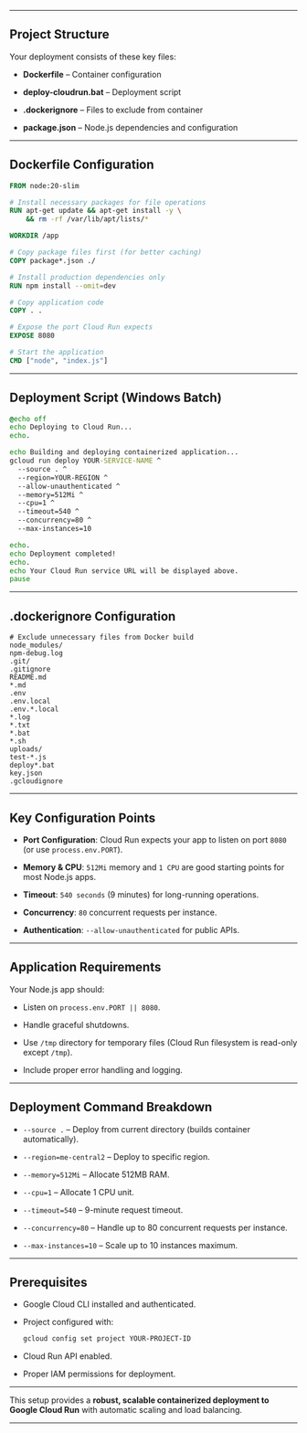 

---



## Project Structure

Your deployment consists of these key files:

- **Dockerfile** – Container configuration
    
- **deploy-cloudrun.bat** – Deployment script
    
- **.dockerignore** – Files to exclude from container
    
- **package.json** – Node.js dependencies and configuration
    

---

## Dockerfile Configuration

```dockerfile
FROM node:20-slim

# Install necessary packages for file operations
RUN apt-get update && apt-get install -y \
    && rm -rf /var/lib/apt/lists/*

WORKDIR /app

# Copy package files first (for better caching)
COPY package*.json ./

# Install production dependencies only
RUN npm install --omit=dev

# Copy application code
COPY . .

# Expose the port Cloud Run expects
EXPOSE 8080

# Start the application
CMD ["node", "index.js"]
```

---

## Deployment Script (Windows Batch)

```bat
@echo off
echo Deploying to Cloud Run...
echo.

echo Building and deploying containerized application...
gcloud run deploy YOUR-SERVICE-NAME ^
  --source . ^
  --region=YOUR-REGION ^
  --allow-unauthenticated ^
  --memory=512Mi ^
  --cpu=1 ^
  --timeout=540 ^
  --concurrency=80 ^
  --max-instances=10

echo.
echo Deployment completed!
echo.
echo Your Cloud Run service URL will be displayed above.
pause
```

---

## .dockerignore Configuration

```
# Exclude unnecessary files from Docker build
node_modules/
npm-debug.log
.git/
.gitignore
README.md
*.md
.env
.env.local
.env.*.local
*.log
*.txt
*.bat
*.sh
uploads/
test-*.js
deploy*.bat
key.json
.gcloudignore
```

---

## Key Configuration Points

- **Port Configuration**: Cloud Run expects your app to listen on port `8080` (or use `process.env.PORT`).
    
- **Memory & CPU**: `512Mi` memory and `1 CPU` are good starting points for most Node.js apps.
    
- **Timeout**: `540 seconds` (9 minutes) for long-running operations.
    
- **Concurrency**: `80` concurrent requests per instance.
    
- **Authentication**: `--allow-unauthenticated` for public APIs.
    

---

## Application Requirements

Your Node.js app should:

- Listen on `process.env.PORT || 8080`.
    
- Handle graceful shutdowns.
    
- Use `/tmp` directory for temporary files (Cloud Run filesystem is read-only except `/tmp`).
    
- Include proper error handling and logging.
    

---

## Deployment Command Breakdown

- `--source .` – Deploy from current directory (builds container automatically).
    
- `--region=me-central2` – Deploy to specific region.
    
- `--memory=512Mi` – Allocate 512MB RAM.
    
- `--cpu=1` – Allocate 1 CPU unit.
    
- `--timeout=540` – 9-minute request timeout.
    
- `--concurrency=80` – Handle up to 80 concurrent requests per instance.
    
- `--max-instances=10` – Scale up to 10 instances maximum.
    

---

## Prerequisites

- Google Cloud CLI installed and authenticated.
    
- Project configured with:
    
    ```sh
    gcloud config set project YOUR-PROJECT-ID
    ```
    
- Cloud Run API enabled.
    
- Proper IAM permissions for deployment.
    

---

This setup provides a **robust, scalable containerized deployment to Google Cloud Run** with automatic scaling and load balancing.

---
